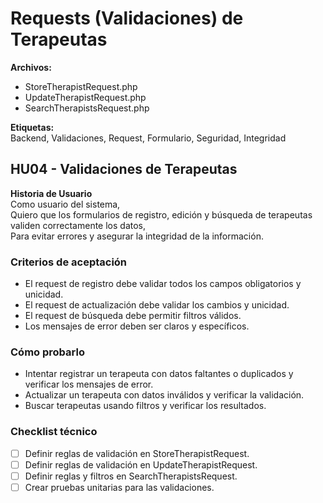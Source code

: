 # Requests (Validaciones) de Terapeutas

**Archivos:**  
- StoreTherapistRequest.php  
- UpdateTherapistRequest.php  
- SearchTherapistsRequest.php  

**Etiquetas:**  
Backend, Validaciones, Request, Formulario, Seguridad, Integridad

## HU04 - Validaciones de Terapeutas

**Historia de Usuario**  
Como usuario del sistema,  
Quiero que los formularios de registro, edición y búsqueda de terapeutas validen correctamente los datos,  
Para evitar errores y asegurar la integridad de la información.

### Criterios de aceptación
- El request de registro debe validar todos los campos obligatorios y unicidad.
- El request de actualización debe validar los cambios y unicidad.
- El request de búsqueda debe permitir filtros válidos.
- Los mensajes de error deben ser claros y específicos.

### Cómo probarlo
- Intentar registrar un terapeuta con datos faltantes o duplicados y verificar los mensajes de error.
- Actualizar un terapeuta con datos inválidos y verificar la validación.
- Buscar terapeutas usando filtros y verificar los resultados.

### Checklist técnico
- [ ] Definir reglas de validación en StoreTherapistRequest.
- [ ] Definir reglas de validación en UpdateTherapistRequest.
- [ ] Definir reglas y filtros en SearchTherapistsRequest.
- [ ] Crear pruebas unitarias para las validaciones. 